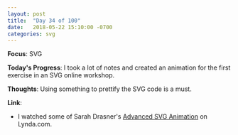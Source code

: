 ```yaml
---
layout: post
title:  "Day 34 of 100"
date:   2018-05-22 15:10:00 -0700
categories: svg 
---
```


**Focus**: SVG

**Today's Progress**: I took a lot of notes and created an animation for the first exercise in an SVG online workshop.   

**Thoughts**: Using something to prettify the SVG code is a must. 

**Link**: 
- I watched some of Sarah Drasner's [Advanced SVG Animation](https://www.lynda.com/Web-Development-tutorials/Advanced-SVG-Animation/604272-2.html) on Lynda.com. 



